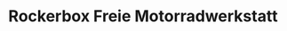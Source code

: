 ---
title: "Rockerbox Freie Motorradwerkstatt"
url: /oberhaching/rockerbox-freie-motorradwerkstatt/
shop: Motorrad
---